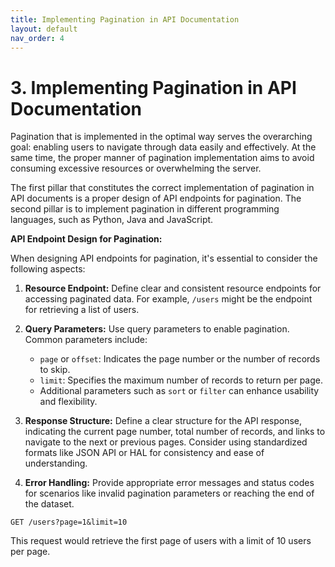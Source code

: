 ```yaml
---
title: Implementing Pagination in API Documentation
layout: default
nav_order: 4
---
```


# 3. Implementing Pagination in API Documentation

Pagination that is implemented in the optimal way serves the overarching goal: enabling users to navigate through data easily and effectively. At the same time, the proper manner of pagination implementation aims to avoid consuming excessive resources or overwhelming the server.

The first pillar that constitutes the correct implementation of pagination in API documents is a proper design of API endpoints for pagination. The second pillar is to implement pagination in different programming languages, such as Python, Java and JavaScript.

**API Endpoint Design for Pagination:**

When designing API endpoints for pagination, it's essential to consider the following aspects:

1. **Resource Endpoint:** Define clear and consistent resource endpoints for accessing paginated data. For example, `/users` might be the endpoint for retrieving a list of users.

2. **Query Parameters:** Use query parameters to enable pagination. Common parameters include:
   - `page` or `offset`: Indicates the page number or the number of records to skip.
   - `limit`: Specifies the maximum number of records to return per page.
   - Additional parameters such as `sort` or `filter` can enhance usability and flexibility.

3. **Response Structure:** Define a clear structure for the API response, indicating the current page number, total number of records, and links to navigate to the next or previous pages. Consider using standardized formats like JSON API or HAL for consistency and ease of understanding.

4. **Error Handling:** Provide appropriate error messages and status codes for scenarios like invalid pagination parameters or reaching the end of the dataset.

`GET /users?page=1&limit=10`

This request would retrieve the first page of users with a limit of 10 users per page.
